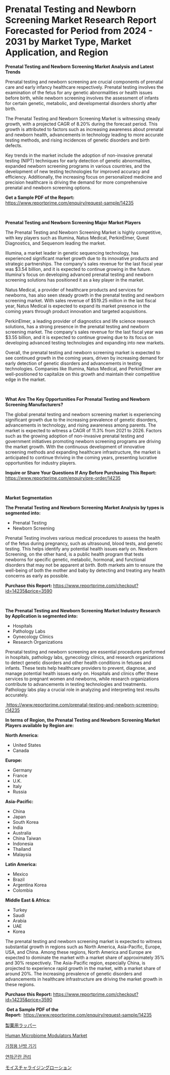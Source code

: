<p><h1>Prenatal Testing and Newborn Screening Market Research Report Forecasted for Period from 2024 -  2031 by Market Type, Market Application, and Region</h1></p><p><strong>Prenatal Testing and Newborn Screening Market Analysis and Latest Trends</strong></p>
<p><p>Prenatal testing and newborn screening are crucial components of prenatal care and early infancy healthcare respectively. Prenatal testing involves the examination of the fetus for any genetic abnormalities or health issues before birth, while newborn screening involves the assessment of infants for certain genetic, metabolic, and developmental disorders shortly after birth.</p><p>The Prenatal Testing and Newborn Screening Market is witnessing steady growth, with a projected CAGR of 8.20% during the forecast period. This growth is attributed to factors such as increasing awareness about prenatal and newborn health, advancements in technology leading to more accurate testing methods, and rising incidences of genetic disorders and birth defects.</p><p>Key trends in the market include the adoption of non-invasive prenatal testing (NIPT) techniques for early detection of genetic abnormalities, expanded newborn screening programs in various countries, and the development of new testing technologies for improved accuracy and efficiency. Additionally, the increasing focus on personalized medicine and precision healthcare is driving the demand for more comprehensive prenatal and newborn screening options.</p></p>
<p><strong>Get a Sample PDF of the Report:&nbsp;</strong> <a href="https://www.reportprime.com/enquiry/request-sample/14235">https://www.reportprime.com/enquiry/request-sample/14235</a></p>
<p>&nbsp;</p>
<p><strong>Prenatal Testing and Newborn Screening Major Market Players</strong></p>
<p><p>The Prenatal Testing and Newborn Screening Market is highly competitive, with key players such as Illumina, Natus Medical, PerkinElmer, Quest Diagnostics, and Sequenom leading the market. </p><p>Illumina, a market leader in genetic sequencing technology, has experienced significant market growth due to its innovative products and strategic partnerships. The company's sales revenue for the last fiscal year was $3.54 billion, and it is expected to continue growing in the future. Illumina's focus on developing advanced prenatal testing and newborn screening solutions has positioned it as a key player in the market.</p><p>Natus Medical, a provider of healthcare products and services for newborns, has also seen steady growth in the prenatal testing and newborn screening market. With sales revenue of $519.25 million in the last fiscal year, Natus Medical is expected to expand its market presence in the coming years through product innovation and targeted acquisitions.</p><p>PerkinElmer, a leading provider of diagnostics and life science research solutions, has a strong presence in the prenatal testing and newborn screening market. The company's sales revenue for the last fiscal year was $3.55 billion, and it is expected to continue growing due to its focus on developing advanced testing technologies and expanding into new markets.</p><p>Overall, the prenatal testing and newborn screening market is expected to see continued growth in the coming years, driven by increasing demand for early detection of genetic disorders and advancements in testing technologies. Companies like Illumina, Natus Medical, and PerkinElmer are well-positioned to capitalize on this growth and maintain their competitive edge in the market.</p></p>
<p>&nbsp;</p>
<p><strong>What Are The Key Opportunities For Prenatal Testing and Newborn Screening Manufacturers?</strong></p>
<p><p>The global prenatal testing and newborn screening market is experiencing significant growth due to the increasing prevalence of genetic disorders, advancements in technology, and rising awareness among parents. The market is expected to witness a CAGR of 11.3% from 2021 to 2026. Factors such as the growing adoption of non-invasive prenatal testing and government initiatives promoting newborn screening programs are driving the market growth. With the continuous development of innovative screening methods and expanding healthcare infrastructure, the market is anticipated to continue thriving in the coming years, presenting lucrative opportunities for industry players.</p></p>
<p><strong>Inquire or Share Your Questions If Any Before Purchasing This Report:</strong> <a href="https://www.reportprime.com/enquiry/pre-order/14235">https://www.reportprime.com/enquiry/pre-order/14235</a></p>
<p>&nbsp;</p>
<p><strong>Market Segmentation</strong></p>
<p><strong>The Prenatal Testing and Newborn Screening Market Analysis by types is segmented into:</strong></p>
<p><ul><li>Prenatal Testing</li><li>Newborn Screening</li></ul></p>
<p><p>Prenatal Testing involves various medical procedures to assess the health of the fetus during pregnancy, such as ultrasound, blood tests, and genetic testing. This helps identify any potential health issues early on. Newborn Screening, on the other hand, is a public health program that tests newborns for specific genetic, metabolic, hormonal, and functional disorders that may not be apparent at birth. Both markets aim to ensure the well-being of both the mother and baby by detecting and treating any health concerns as early as possible.</p></p>
<p><strong>Purchase this Report:&nbsp;</strong><a href="https://www.reportprime.com/checkout?id=14235&price=3590">https://www.reportprime.com/checkout?id=14235&price=3590</a></p>
<p>&nbsp;</p>
<p><strong>The Prenatal Testing and Newborn Screening Market Industry Research by Application is segmented into:</strong></p>
<p><ul><li>Hospitals</li><li>Pathology Labs</li><li>Gynecology Clinics</li><li>Research Organizations</li></ul></p>
<p><p>Prenatal testing and newborn screening are essential procedures performed in hospitals, pathology labs, gynecology clinics, and research organizations to detect genetic disorders and other health conditions in fetuses and infants. These tests help healthcare providers to prevent, diagnose, and manage potential health issues early on. Hospitals and clinics offer these services to pregnant women and newborns, while research organizations contribute to advancements in testing technologies and treatments. Pathology labs play a crucial role in analyzing and interpreting test results accurately.</p></p>
<p><a href="https://www.reportprime.com/prenatal-testing-and-newborn-screening-r14235">&nbsp;https://www.reportprime.com/prenatal-testing-and-newborn-screening-r14235</a></p>
<p><strong>In terms of Region, the Prenatal Testing and Newborn Screening Market Players available by Region are:</strong></p>
<p>
    <p> <strong> North America: </strong>
        <ul>
            <li>United States</li>
            <li>Canada</li>
        </ul>
        </p> 
    <p> <strong> Europe: </strong>
        <ul>
            <li>Germany</li>
            <li>France</li>
            <li>U.K.</li>
            <li>Italy</li>
            <li>Russia</li>
        </ul>
        </p> 
    <p> <strong> Asia-Pacific: </strong>
        <ul>
            <li>China</li>
            <li>Japan</li>
            <li>South Korea</li>
            <li>India</li>
            <li>Australia</li>
            <li>China Taiwan</li>
            <li>Indonesia</li>
            <li>Thailand</li>
            <li>Malaysia</li>
        </ul>
        </p> 
    <p> <strong> Latin America: </strong>
        <ul>
            <li>Mexico</li>
            <li>Brazil</li>
            <li>Argentina Korea</li>
            <li>Colombia</li>
        </ul>
        </p> 
    <p> <strong> Middle East & Africa: </strong>
        <ul>
            <li>Turkey</li>
            <li>Saudi</li>
            <li>Arabia</li>
            <li>UAE</li>
            <li>Korea</li>
        </ul>
    </p>
    </p>
<p><p>The prenatal testing and newborn screening market is expected to witness substantial growth in regions such as North America, Asia-Pacific, Europe, USA, and China. Among these regions, North America and Europe are expected to dominate the market with a market share of approximately 35% and 30% respectively. The Asia-Pacific region, especially China, is projected to experience rapid growth in the market, with a market share of around 20%. The increasing prevalence of genetic disorders and advancements in healthcare infrastructure are driving the market growth in these regions.</p></p>
<p><strong>Purchase this Report: </strong><a href="https://www.reportprime.com/checkout?id=14235&price=3590">https://www.reportprime.com/checkout?id=14235&price=3590</a></p>
<p>&nbsp;<strong>Get a Sample PDF of the Report:&nbsp;&nbsp;</strong><a href="https://www.reportprime.com/enquiry/request-sample/14235">https://www.reportprime.com/enquiry/request-sample/14235</a></p>
<p><strong></strong></p>
<p><p><a href="https://medium.com/@eugenethompson65/%E8%A3%BD%E8%8F%93%E5%8C%85%E8%A3%85%E6%A5%AD%E7%95%8C%E3%81%AE%E5%88%86%E6%9E%90%E3%83%AC%E3%83%9D%E3%83%BC%E3%83%88-%E5%B8%82%E5%A0%B4%E8%A6%8F%E6%A8%A1-%E3%82%B7%E3%82%A7%E3%82%A2-%E3%82%A2%E3%83%97%E3%83%AA%E3%82%B1%E3%83%BC%E3%82%B7%E3%83%A7%E3%83%B3-%E5%9C%B0%E5%9F%9F-%E7%AB%B6%E4%BA%89%E6%88%A6%E7%95%A5%E3%81%AB%E3%82%88%E3%82%8B%E3%83%88%E3%83%AC%E3%83%B3%E3%83%89-2024%E5%B9%B4-2031%E5%B9%B4-67c3e9682c21">製菓用ラッパー</a></p><p><a href="https://github.com/anggakarna133/Market-Research-Report-List-1/blob/main/human-microbiome-modulators-market.md">Human Microbiome Modulators Market</a></p><p><a href="https://medium.com/@matthiasdkins856/%EA%B5%AD%EB%82%B4-%EB%82%9C%EB%B0%A9-%EA%B0%80%EC%A0%84-%EC%8B%9C%EC%9E%A5-%EC%A1%B0%EC%82%AC-%EB%B0%8F-%EC%82%B0%EC%97%85-%EB%B0%9C%EC%A0%84-%EB%B0%8F-2031%EB%85%84%EA%B9%8C%EC%A7%80%EC%9D%98-%EC%98%88%EC%B8%A1-e4229d012c77">가정용 난방 기기</a></p><p><a href="https://medium.com/@fosterfahey1971/%EC%9D%B8%ED%9B%84%EB%B6%88%ED%8E%B8%EC%A6%9D-%EA%B4%80%EB%A6%AC-%EC%8B%9C%EC%9E%A5-%EB%8F%99%ED%96%A5-%EC%8B%9C%EC%9E%A5-%EC%84%B8%EB%B6%84%ED%99%94%EC%9D%98-%EC%83%81%EC%84%B8%ED%95%9C-%EC%97%B0%EA%B5%AC-%EB%B0%8F-%EC%8B%A0%ED%9D%A5-%EB%8F%99%ED%96%A5%EC%9D%98-%EC%A4%91%EC%9A%94%EC%84%B1-%EB%B6%84%EC%84%9D-a334ee925175">연하곤란 관리</a></p><p><a href="https://medium.com/@karinaokon69/%E4%BF%9D%E6%B9%BF%E3%83%AD%E3%83%BC%E3%82%B7%E3%83%A7%E3%83%B3%E3%81%AE%E5%B8%82%E5%A0%B4%E8%AA%BF%E6%9F%BB%E3%81%A8%E6%A5%AD%E7%95%8C%E3%81%AE%E9%80%B2%E5%8C%96-2031%E5%B9%B4%E3%81%BE%E3%81%A7%E3%81%AE%E4%BA%88%E6%B8%AC-fb2daa872e43">モイスチャライジングローション</a></p></p>